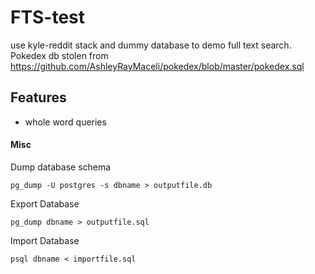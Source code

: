 # FTS-test

use kyle-reddit stack and dummy database to demo full text search. Pokedex db stolen from https://github.com/AshleyRayMaceli/pokedex/blob/master/pokedex.sql

## Features

-   whole word queries

#### Misc

Dump database schema

```
pg_dump -U postgres -s dbname > outputfile.db
```

Export Database

```
pg_dump dbname > outputfile.sql
```

Import Database

```
psql dbname < importfile.sql
```
